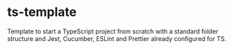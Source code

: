 # ts-template
Template to start a TypeScript project from scratch with a standard folder structure and Jest, Cucumber, ESLint and Prettier already configured for TS.
